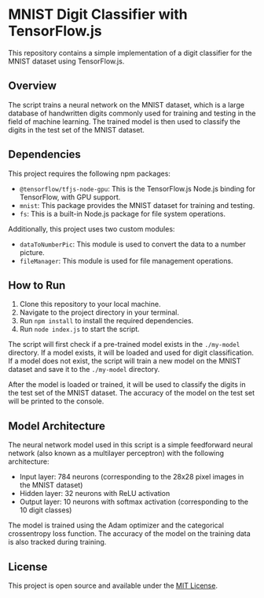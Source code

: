# MNIST Digit Classifier with TensorFlow.js

This repository contains a simple implementation of a digit classifier for the MNIST dataset using TensorFlow.js.

## Overview

The script trains a neural network on the MNIST dataset, which is a large database of handwritten digits commonly used for training and testing in the field of machine learning. The trained model is then used to classify the digits in the test set of the MNIST dataset.

## Dependencies

This project requires the following npm packages:

- `@tensorflow/tfjs-node-gpu`: This is the TensorFlow.js Node.js binding for TensorFlow, with GPU support.
- `mnist`: This package provides the MNIST dataset for training and testing.
- `fs`: This is a built-in Node.js package for file system operations.

Additionally, this project uses two custom modules:

- `dataToNumberPic`: This module is used to convert the data to a number picture.
- `fileManager`: This module is used for file management operations.

## How to Run

1. Clone this repository to your local machine.
2. Navigate to the project directory in your terminal.
3. Run `npm install` to install the required dependencies.
4. Run `node index.js` to start the script.

The script will first check if a pre-trained model exists in the `./my-model` directory. If a model exists, it will be loaded and used for digit classification. If a model does not exist, the script will train a new model on the MNIST dataset and save it to the `./my-model` directory.

After the model is loaded or trained, it will be used to classify the digits in the test set of the MNIST dataset. The accuracy of the model on the test set will be printed to the console.

## Model Architecture

The neural network model used in this script is a simple feedforward neural network (also known as a multilayer perceptron) with the following architecture:

- Input layer: 784 neurons (corresponding to the 28x28 pixel images in the MNIST dataset)
- Hidden layer: 32 neurons with ReLU activation
- Output layer: 10 neurons with softmax activation (corresponding to the 10 digit classes)

The model is trained using the Adam optimizer and the categorical crossentropy loss function. The accuracy of the model on the training data is also tracked during training.

## License

This project is open source and available under the [MIT License](LICENSE).
